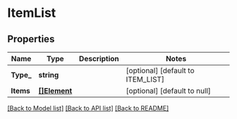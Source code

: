 # ItemList

## Properties
Name | Type | Description | Notes
------------ | ------------- | ------------- | -------------
**Type_** | **string** |  | [optional] [default to ITEM_LIST]
**Items** | [**[]Element**](Element.md) |  | [optional] [default to null]

[[Back to Model list]](../README.md#documentation-for-models) [[Back to API list]](../README.md#documentation-for-api-endpoints) [[Back to README]](../README.md)

